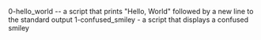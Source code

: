 0-hello_world -- a script that prints "Hello, World" followed by a new line to the standard output
1-confused_smiley - a script that displays a confused smiley
